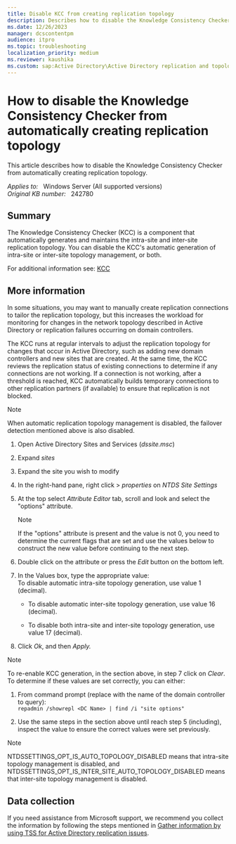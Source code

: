 ```yaml
---
title: Disable KCC from creating replication topology
description: Describes how to disable the Knowledge Consistency Checker from automatically creating replication topology.
ms.date: 12/26/2023
manager: dcscontentpm
audience: itpro
ms.topic: troubleshooting
localization_priority: medium
ms.reviewer: kaushika
ms.custom: sap:Active Directory\Active Directory replication and topology, csstroubleshoot
---
```

# How to disable the Knowledge Consistency Checker from automatically creating replication topology

This article describes how to disable the Knowledge Consistency Checker from automatically creating replication topology.

_Applies to:_ &nbsp; Windows Server (All supported versions)  
_Original KB number:_ &nbsp; 242780

## Summary

The Knowledge Consistency Checker (KCC) is a component that automatically generates and maintains the intra-site and inter-site replication topology. You can disable the KCC's automatic generation of intra-site or inter-site topology management, or both.

For additional information see: [KCC](/windows-server/identity/ad-ds/get-started/replication/active-directory-replication-concepts#BKMK_2)

## More information

In some situations, you may want to manually create replication connections to tailor the replication topology, but this increases the workload for monitoring for changes in the network topology described in Active Directory or replication failures occurring on domain controllers.

The KCC runs at regular intervals to adjust the replication topology for changes that occur in Active Directory, such as adding new domain controllers and new sites that are created. At the same time, the KCC reviews the replication status of existing connections to determine if any connections are not working. If a connection is not working, after a threshold is reached, KCC automatically builds temporary connections to other replication partners (if available) to ensure that replication is not blocked.

> [!NOTE]
> When automatic replication topology management is disabled, the failover detection mentioned above is also disabled.

1. Open Active Directory Sites and Services (*dssite.msc*)

1. Expand *sites*

1. Expand the site you wish to modify

1. In the right-hand pane, right click > *properties* on *NTDS Site Settings*

1. At the top select *Attribute Editor* tab, scroll and look and select the "options" attribute.

   > [!NOTE]
   > If the "options" attribute is present and the value is not 0, you need to determine the current flags that are set and use the values below to construct the new value before continuing to the next step.
1. Double click on the attribute or press the *Edit* button on the bottom left.

1. In the Values box, type the appropriate value:  
To disable automatic intra-site topology generation, use value 1 (decimal).

   - To disable automatic inter-site topology generation, use value 16 (decimal).
   
   - To disable both intra-site and inter-site topology generation, use value 17 (decimal).
   
1. Click *Ok*, and then *Apply.*

> [!NOTE]
> To re-enable KCC generation, in the section above, in step 7 click on *Clear*.
To determine if these values are set correctly, you can either:

1. From command prompt (replace *<DC Name>* with the name of the domain controller to query):  
`repadmin /showrepl <DC Name> | find /i "site options"`

1. Use the same steps in the section above until reach step 5 (including), inspect the value to ensure the correct values were set previously.

> [!NOTE]
> NTDSSETTINGS_OPT_IS_AUTO_TOPOLOGY_DISABLED means that intra-site topology management is disabled, and NTDSSETTINGS_OPT_IS_INTER_SITE_AUTO_TOPOLOGY_DISABLED means that inter-site topology management is disabled.

## Data collection

If you need assistance from Microsoft support, we recommend you collect the information by following the steps mentioned in [Gather information by using TSS for Active Directory replication issues](../../windows-client/windows-troubleshooters/gather-information-using-tss-ad-replication.md).
